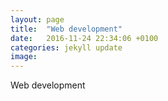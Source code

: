```yaml
---
layout: page
title:  "Web development"
date:   2016-11-24 22:34:06 +0100
categories: jekyll update
image:
---
```

Web development
